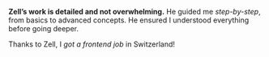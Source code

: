 **Zell’s work is detailed and not overwhelming.** He guided me *step-by-step*, from basics to advanced concepts. He ensured I understood everything before going deeper.

Thanks to Zell, I *got a frontend job* in Switzerland!
